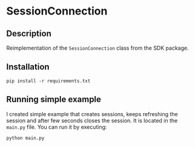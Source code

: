 # SessionConnection

## Description
Reimplementation of the `SessionConnection` class from the SDK package.

## Installation

```
pip install -r requirements.txt
```

## Running simple example
I created simple example that creates sessions, keeps refreshing the session and after few seconds closes the session. It is located in the `main.py` file. You can run it by executing:
```
python main.py 
```

